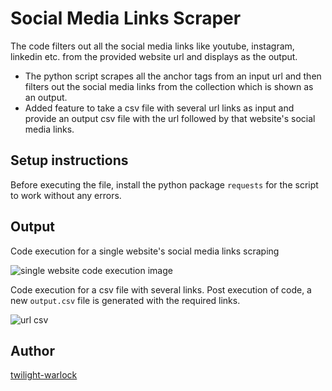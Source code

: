 # Social Media Links Scraper

The code filters out all the social media links like youtube, instagram, linkedin etc. from the provided website url and displays as the output.

- The python script scrapes all the anchor tags from an input url and then filters out the social media links from the collection which is shown as an output.
- Added feature to take a csv file with several url links as input and provide an output csv file with the url followed by that website's social media links.

## Setup instructions

Before executing the file, install the python package `requests` for the script to work without any errors.

## Output

Code execution for a single website's social media links scraping

![single website code execution image](https://i.postimg.cc/Pxfss4h3/single-website.png)

Code execution for a csv file with several links. Post execution of code, a new `output.csv` file is generated with the required links.

![url csv](https://i.postimg.cc/xd3D47rN/url-csv.png)

## Author

[twilight-warlock](https://github.com/twilight-warlock)
